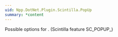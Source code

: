```yaml
---
uid: Npp.DotNet.Plugin.Scintilla.PopUp
summary: *content
---
```


Possible options for <xref href="Npp.DotNet.Plugin.IScintillaGateway.UsePopUp(Npp.DotNet.Plugin.Scintilla.PopUp)" data-throw-if-not-resolved="false"></xref>. (Scintilla feature SC_POPUP_)
